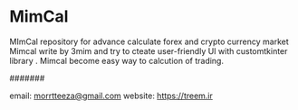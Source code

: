 # MimCal
MImCal repository for advance calculate forex and crypto currency market
Mimcal write by 3mim and  try to cteate user-friendly UI with customtkinter library .
Mimcal become easy way to calcution of trading.

#######

email: morrtteeza@gmail.com
website: https://treem.ir
